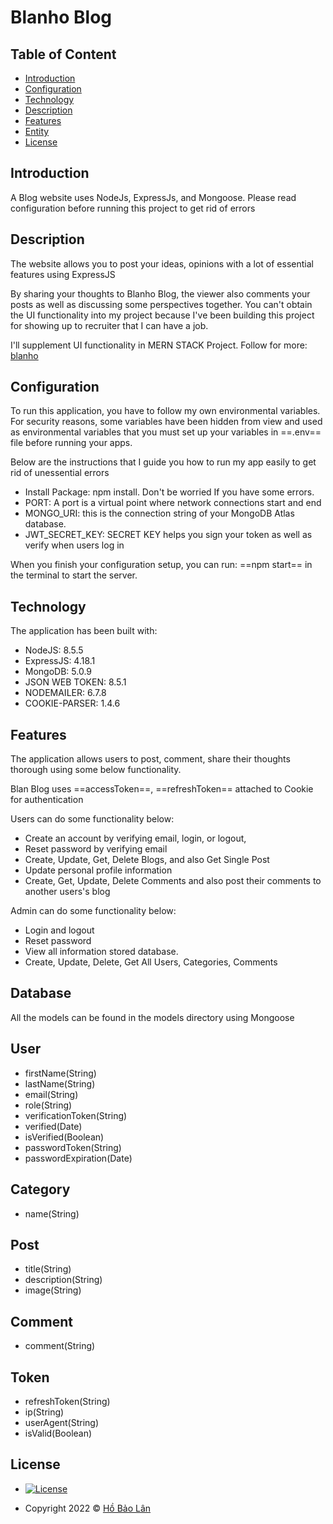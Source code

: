 # Blanho Blog

## Table of Content

- [Introduction](#introduction)
- [Configuration](#configuration)
- [Technology](#technology)
- [Description](#description)
- [Features](#features)
- [Entity](#entity)
- [License](#license)

## Introduction

A Blog website uses NodeJs, ExpressJs, and Mongoose.
Please read configuration before running this project to get rid of errors

## Description

The website allows you to post your ideas, opinions with a lot of essential features using ExpressJS

By sharing your thoughts to Blanho Blog, the viewer also comments your posts as well as discussing some perspectives together.
You can't obtain the UI functionality into my project because I've been building this project for showing up to recruiter that I can have a job.

I'll supplement UI functionality in MERN STACK Project.
Follow for more: [blanho](https://github.com/blanho)

## Configuration

To run this application, you have to follow my own environmental variables. For security reasons, some variables have been hidden from view and used as environmental variables that you must set up your variables in ==.env== file before running your apps.

Below are the instructions that I guide you how to run my app easily to get rid of unessential errors

- Install Package: npm install. Don't be worried If you have some errors.
- PORT: A port is a virtual point where network connections start and end
- MONGO_URI: this is the connection string of your MongoDB Atlas database.
- JWT_SECRET_KEY: SECRET KEY helps you sign your token as well as verify when users log in

When you finish your configuration setup, you can run: ==npm start== in the terminal to start the server.

## Technology

The application has been built with:

- NodeJS: 8.5.5
- ExpressJS: 4.18.1
- MongoDB: 5.0.9
- JSON WEB TOKEN: 8.5.1
- NODEMAILER: 6.7.8
- COOKIE-PARSER: 1.4.6

## Features

The application allows users to post, comment, share their thoughts thorough using some below functionality.

Blan Blog uses ==accessToken==, ==refreshToken== attached to Cookie for authentication

Users can do some functionality below:

- Create an account by verifying email, login, or logout,
- Reset password by verifying email
- Create, Update, Get, Delete Blogs, and also Get Single Post
- Update personal profile information
- Create, Get, Update, Delete Comments and also post their comments to another users's blog

Admin can do some functionality below:

- Login and logout
- Reset password
- View all information stored database.
- Create, Update, Delete, Get All Users, Categories, Comments

## Database

All the models can be found in the models directory using Mongoose

## User

- firstName(String)
- lastName(String)
- email(String)
- role(String)
- verificationToken(String)
- verified(Date)
- isVerified(Boolean)
- passwordToken(String)
- passwordExpiration(Date)

## Category

- name(String)

## Post

- title(String)
- description(String)
- image(String)

## Comment

- comment(String)

## Token

- refreshToken(String)
- ip(String)
- userAgent(String)
- isValid(Boolean)

## License

- [![License](https://img.shields.io/:License-MIT-blue.svg?style=flat-square)](https://www.linkedin.com/in/blanho/)

- Copyright 2022 © [Hồ Bảo Lân](https://github.com/blanho)
